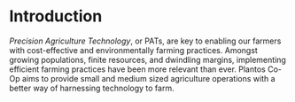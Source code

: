 #  Introduction 
_Precision Agriculture Technology_, or PATs, are key to enabling our farmers with cost-effective and environmentally farming practices. Amongst growing populations, finite resources, and dwindling margins, implementing efficient farming practices have been more relevant than ever. Plantos Co-Op aims to provide small and medium sized agriculture operations with a better way of harnessing technology to farm.
